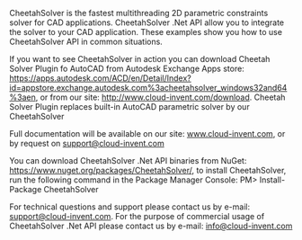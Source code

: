 CheetahSolver is the fastest multithreading 2D parametric constraints solver for CAD applications. CheetahSolver .Net API allow you to integrate the solver to your CAD application. These examples show you how to use CheetahSolver API in common situations.

If you want to see CheetahSolver in action you can download Cheetah Solver Plugin fo AutoCAD from 
Autodesk Exchange Apps store: https://apps.autodesk.com/ACD/en/Detail/Index?id=appstore.exchange.autodesk.com%3acheetahsolver_windows32and64%3aen, or from our site: http://www.cloud-invent.com/download. Cheetah Solver Plugin replaces built-in AutoCAD parametric solver by our CheetahSolver

Full documentation will be available on our site: www.cloud-invent.com, or by request on support@cloud-invent.com

You can download CheetahSolver .Net API binaries from NuGet: https://www.nuget.org/packages/CheetahSolver/, to install CheetahSolver, run the following command in the Package Manager Console: PM> Install-Package CheetahSolver

For technical questions and support please contact us by e-mail: support@cloud-invent.com. For the purpose of commercial usage of CheetahSolver .Net API please contact us by e-mail: info@cloud-invent.com
